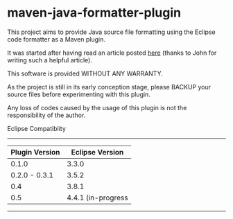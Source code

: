 maven-java-formatter-plugin
===========================

This project aims to provide Java source file formatting using the Eclipse code formatter as a Maven plugin.

It was started after having read an article posted [here](http://ssscripting.wordpress.com/2009/06/10/how-to-use-the-eclipse-code-formatter-from-your-code/) (thanks to John for writing such a helpful article).

This software is provided WITHOUT ANY WARRANTY.

As the project is still in its early conception stage, please BACKUP your source files before experimenting with this plugin.

Any loss of codes caused by the usage of this plugin is not the responsibility of the author. 

Eclipse Compatiblity

---------------------------------------------------------
| Plugin Version	| 	Eclipse Version		|
| --------------	|	---------------		|
| 0.1.0 		|	3.3.0			|
| 0.2.0 - 0.3.1 	|	3.5.2			|
| 0.4 			|	3.8.1 			|
| 0.5			|	4.4.1 (in-progress	|
---------------------------------------------------------